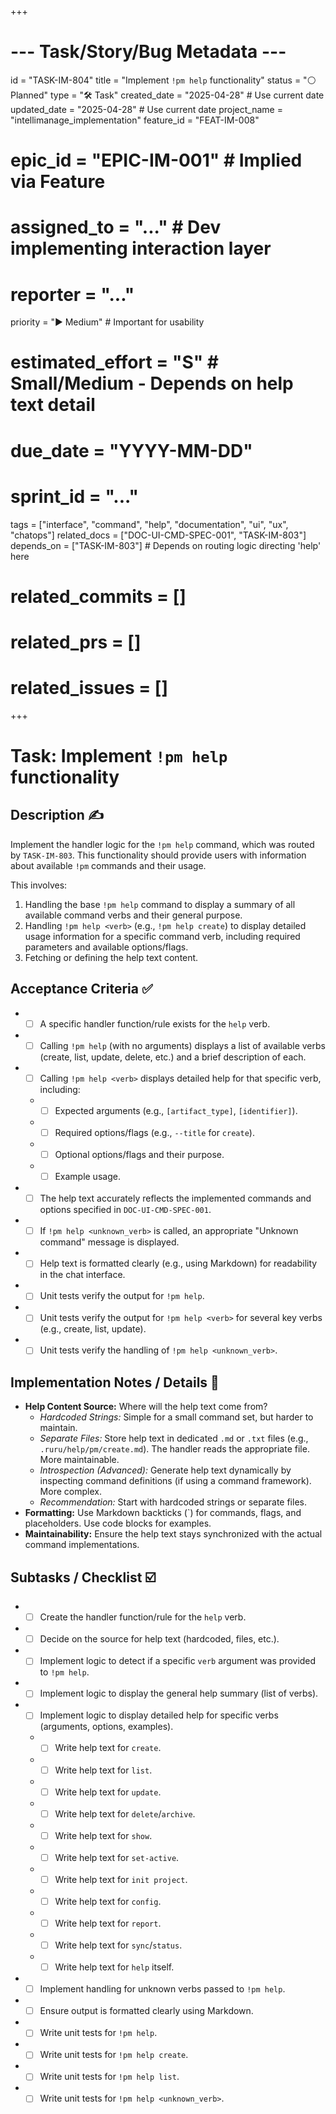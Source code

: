 +++
# --- Task/Story/Bug Metadata ---
id = "TASK-IM-804"
title = "Implement `!pm help` functionality"
status = "⚪️ Planned"
type = "🛠️ Task"
created_date = "2025-04-28" # Use current date
updated_date = "2025-04-28" # Use current date
project_name = "intellimanage_implementation"
feature_id = "FEAT-IM-008"
# epic_id = "EPIC-IM-001" # Implied via Feature
# assigned_to = "..." # Dev implementing interaction layer
# reporter = "..."
priority = "▶️ Medium" # Important for usability
# estimated_effort = "S" # Small/Medium - Depends on help text detail
# due_date = "YYYY-MM-DD"
# sprint_id = "..."
tags = ["interface", "command", "help", "documentation", "ui", "ux", "chatops"]
related_docs = ["DOC-UI-CMD-SPEC-001", "TASK-IM-803"]
depends_on = ["TASK-IM-803"] # Depends on routing logic directing 'help' here
# related_commits = []
# related_prs = []
# related_issues = []
+++

# Task: Implement `!pm help` functionality

## Description ✍️

Implement the handler logic for the `!pm help` command, which was routed by `TASK-IM-803`. This functionality should provide users with information about available `!pm` commands and their usage.

This involves:
1.  Handling the base `!pm help` command to display a summary of all available command verbs and their general purpose.
2.  Handling `!pm help <verb>` (e.g., `!pm help create`) to display detailed usage information for a specific command verb, including required parameters and available options/flags.
3.  Fetching or defining the help text content.

## Acceptance Criteria ✅

*   - [ ] A specific handler function/rule exists for the `help` verb.
*   - [ ] Calling `!pm help` (with no arguments) displays a list of available verbs (create, list, update, delete, etc.) and a brief description of each.
*   - [ ] Calling `!pm help <verb>` displays detailed help for that specific verb, including:
    *   - [ ] Expected arguments (e.g., `[artifact_type]`, `[identifier]`).
    *   - [ ] Required options/flags (e.g., `--title` for `create`).
    *   - [ ] Optional options/flags and their purpose.
    *   - [ ] Example usage.
*   - [ ] The help text accurately reflects the implemented commands and options specified in `DOC-UI-CMD-SPEC-001`.
*   - [ ] If `!pm help <unknown_verb>` is called, an appropriate "Unknown command" message is displayed.
*   - [ ] Help text is formatted clearly (e.g., using Markdown) for readability in the chat interface.
*   - [ ] Unit tests verify the output for `!pm help`.
*   - [ ] Unit tests verify the output for `!pm help <verb>` for several key verbs (e.g., create, list, update).
*   - [ ] Unit tests verify the handling of `!pm help <unknown_verb>`.

## Implementation Notes / Details 📝

*   **Help Content Source:** Where will the help text come from?
    *   *Hardcoded Strings:* Simple for a small command set, but harder to maintain.
    *   *Separate Files:* Store help text in dedicated `.md` or `.txt` files (e.g., `.ruru/help/pm/create.md`). The handler reads the appropriate file. More maintainable.
    *   *Introspection (Advanced):* Generate help text dynamically by inspecting command definitions (if using a command framework). More complex.
    *   *Recommendation:* Start with hardcoded strings or separate files.
*   **Formatting:** Use Markdown backticks (`) for commands, flags, and placeholders. Use code blocks for examples.
*   **Maintainability:** Ensure the help text stays synchronized with the actual command implementations.

## Subtasks / Checklist ☑️

*   - [ ] Create the handler function/rule for the `help` verb.
*   - [ ] Decide on the source for help text (hardcoded, files, etc.).
*   - [ ] Implement logic to detect if a specific `verb` argument was provided to `!pm help`.
*   - [ ] Implement logic to display the general help summary (list of verbs).
*   - [ ] Implement logic to display detailed help for specific verbs (arguments, options, examples).
    *   - [ ] Write help text for `create`.
    *   - [ ] Write help text for `list`.
    *   - [ ] Write help text for `update`.
    *   - [ ] Write help text for `delete`/`archive`.
    *   - [ ] Write help text for `show`.
    *   - [ ] Write help text for `set-active`.
    *   - [ ] Write help text for `init project`.
    *   - [ ] Write help text for `config`.
    *   - [ ] Write help text for `report`.
    *   - [ ] Write help text for `sync`/`status`.
    *   - [ ] Write help text for `help` itself.
*   - [ ] Implement handling for unknown verbs passed to `!pm help`.
*   - [ ] Ensure output is formatted clearly using Markdown.
*   - [ ] Write unit tests for `!pm help`.
*   - [ ] Write unit tests for `!pm help create`.
*   - [ ] Write unit tests for `!pm help list`.
*   - [ ] Write unit tests for `!pm help <unknown_verb>`.
